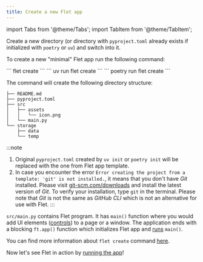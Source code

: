 ```yaml
---
title: Create a new Flet app
---
```


import Tabs from '@theme/Tabs';
import TabItem from '@theme/TabItem';

Create a new directory (or directory with `pyproject.toml` already exists if initialized with `poetry` or `uv`) and switch into it.

To create a new "minimal" Flet app run the following command:

<Tabs groupId="language">
  <TabItem value="venv" label="venv" default>
```
flet create
```
  </TabItem>
  <TabItem value="uv" label="uv">
```
uv run flet create
```
  </TabItem>
  <TabItem value="poetry" label="poetry">
```
poetry run flet create
```
  </TabItem>
</Tabs>

The command will create the following directory structure:

```
├── README.md
├── pyproject.toml
├── src
│   ├── assets
│   │   └── icon.png
│   └── main.py
└── storage
    ├── data
    └── temp
```

:::note
1. Original `pyproject.toml` created by `uv init` or `poetry init` will be replaced with the one from Flet app template.
2. In case you encounter the error `Error creating the project from a template: 'git' is not installed.`, it means that you don't have _Git_ installed. Please visit [git-scm.com/downloads](https://git-scm.com/downloads) and install the latest version of _Git_. To verify your installation, type `git` in the terminal.
Please note that _Git_ is not the same as _GitHub CLI_ which is not an alternative for use with Flet.
:::

`src/main.py` contains Flet program. It has `main()` function where you would add UI elements ([controls](flet-controls)) to a page or a window. The application ends with a blocking `ft.app()` function which initializes Flet app and [runs](running-app) `main()`.

You can find more information about `flet create` command [here](/docs/reference/cli/create).

Now let's see Flet in action by [running the app](running-app)!
